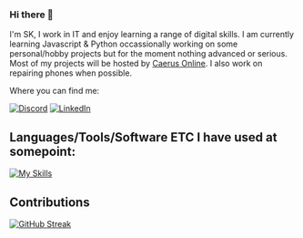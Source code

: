 ### Hi there 👋
I'm SK, I work in IT and enjoy learning a range of digital skills. I am currently learning Javascript & Python occassionally working on some personal/hobby projects but for the moment nothing advanced or serious. Most of my projects will be hosted by [Caerus Online](https://github.com/Caerus-Online/.github). I also work on repairing phones when possible. 

Where you can find me:

[![Discord](https://skillicons.dev/icons?i=discord)](https://discord.gg/QZCVBHurVz) [![LinkedIn](https://skillicons.dev/icons?i=linkedin)](https://www.linkedin.com/in/shane-sweeney-406174218/)

## Languages/Tools/Software ETC I have used at somepoint:
[![My Skills](https://skillicons.dev/icons?i=js,html,css,python,bootstrap,react,astro,vscode,netlify,linux,docker)](https://skillicons.dev)

## Contributions 
[![GitHub Streak](https://streak-stats.demolab.com?user=SK-Digital&theme=dracula&hide_border=true)](https://git.io/streak-stats)

